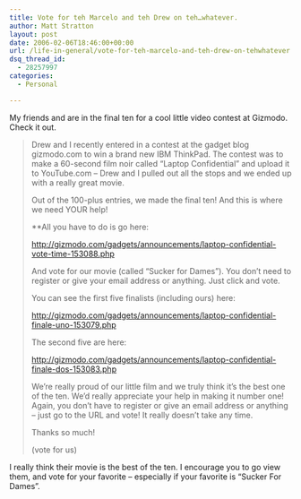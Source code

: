 ```yaml
---
title: Vote for teh Marcelo and teh Drew on teh…whatever.
author: Matt Stratton
layout: post
date: 2006-02-06T18:46:00+00:00
url: /life-in-general/vote-for-teh-marcelo-and-teh-drew-on-tehwhatever
dsq_thread_id:
  - 28257997
categories:
  - Personal

---
```

My friends and are in the final ten for a cool little video contest at Gizmodo. Check it out.

> Drew and I recently entered in a contest at the gadget blog gizmodo.com to win a brand new IBM ThinkPad. The contest was to make a 60-second film noir called &#8220;Laptop Confidential&#8221; and upload it to YouTube.com &#8211; Drew and I pulled out all the stops and we ended up with a really great movie.
> 
> Out of the 100-plus entries, we made the final ten! And this is where we need YOUR help!
> 
> **All you have to do is go here:</p> 
> 
> <http://gizmodo.com/gadgets/announcements/laptop-confidential-vote-time-153088.php>
> 
> And vote for our movie (called &#8220;Sucker for Dames&#8221;). You don&#8217;t need to register or give your email address or anything. Just click and vote.</strong>
> 
> You can see the first five finalists (including ours) here:
> 
> <http://gizmodo.com/gadgets/announcements/laptop-confidential-finale-uno-153079.php>
> 
> The second five are here:
> 
> <http://gizmodo.com/gadgets/announcements/laptop-confidential-finale-dos-153083.php>
> 
> We&#8217;re really proud of our little film and we truly think it&#8217;s the best one of the ten. We&#8217;d really appreciate your help in making it number one! Again, you don&#8217;t have to register or give an email address or anything &#8211; just go to the URL and vote! It really doesn&#8217;t take any time.
> 
> Thanks so much!
> 
> (vote for us) </blockquote> 
> 
> I really think their movie is the best of the ten. I encourage you to go view them, and vote for your favorite &#8211; especially if your favorite is &#8220;Sucker For Dames&#8221;.